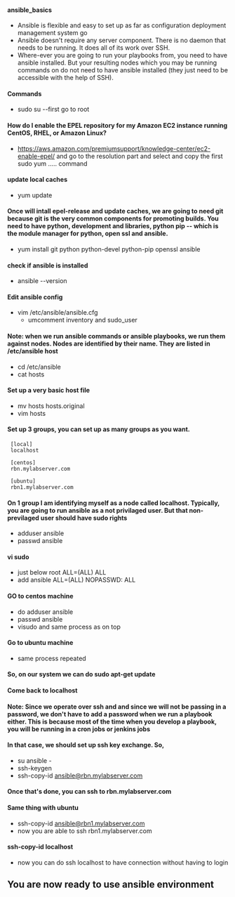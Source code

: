 #### ansible_basics
  * Ansible is flexible and easy to set up as far as configuration deployment management system go
  * Ansible doesn't require any server component. There is no daemon that needs to be running. It does all of its work over SSH.
  * Where-ever you are going to run your playbooks from, you need to have ansible installed. But your resulting nodes which you may be running commands on do not need to have ansible installed (they just need to be accessible with the help of SSH). 
  
#### Commands
  * sudo su --first go to root
#### How do I enable the EPEL repository for my Amazon EC2 instance running CentOS, RHEL, or Amazon Linux?
  * https://aws.amazon.com/premiumsupport/knowledge-center/ec2-enable-epel/      and go to the resolution part and select and copy the first sudo yum ..... command
#### update local caches
  * yum update 
#### Once will intall epel-release and update caches, we are going to need git  because git is the very common components for promoting builds. You need to have python, development and libraries, python pip -- which is the module manager for python, open ssl and ansible. 
  * yum install git python python-devel python-pip openssl ansible
#### check if ansible is installed
  * ansible --version
#### Edit ansible config
  * vim /etc/ansible/ansible.cfg
    * umcomment inventory and sudo_user
#### Note: when we run ansible commands or ansible playbooks, we run them against nodes. Nodes are identified by their name. They are listed in /etc/ansible host
  * cd /etc/ansible 
  * cat hosts
#### Set up a very basic host file
  * mv hosts hosts.original 
  * vim hosts
#### Set up 3 groups, you can set up as many groups as you want. 
     [local]
     localhost
     
     [centos]
     rbn.mylabserver.com
     
     [ubuntu]
     rbn1.mylabserver.com
#### On 1 group I am identifying myself as a node called localhost. Typically, you are going to run ansible as a not privilaged user. But that non-previlaged user should have sudo rights
  * adduser ansible 
  * passwd ansible
#### vi sudo
  * just below root ALL=(ALL) ALL
  * add ansible ALL=(ALL) NOPASSWD: ALL 
#### GO to centos machine
  * do adduser ansible 
  * passwd ansible
  * visudo and same process as on top
#### Go to ubuntu machine 
  * same process repeated 
#### So, on our system we can do sudo apt-get update 
#### Come back to localhost
#### Note: Since we operate over ssh and and since we will not be passing in a password, we don't have to add a password when we run a playbook either. This is because most of the time when you develop a playbook, you will be running in a cron jobs or jenkins jobs
#### In that case, we should set up ssh key exchange. So,
  * su ansible -
  * ssh-keygen
  * ssh-copy-id ansible@rbn.mylabserver.com
#### Once that's done, you can ssh to rbn.mylabserver.com
#### Same thing with ubuntu
  * ssh-copy-id ansible@rbn1.mylabserver.com
  * now you are able to ssh rbn1.mylabserver.com
#### ssh-copy-id localhost
  * now you can do ssh localhost to have connection without having to login
## You are now ready to use ansible environment
